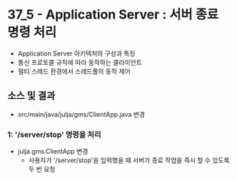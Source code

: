 # 37_5 - Application Server : 서버 종료 명령 처리


- Application Server 아키텍처의 구성과 특징
- 통신 프로토콜 규칙에 따라 동작하는 클라이언트
- 멀티 스레드 환경에서 스레드풀의 동작 제어

## 소스 및 결과

- src/main/java/julja/gms/ClientApp.java 변경

### 1: '/server/stop' 명령을 처리

- julja.gms.ClientApp 변경
  - 사용자가 '/server/stop'을 입력했을 때 서버가 종료 작업을 즉시 할 수 있도록 두 번 요청

